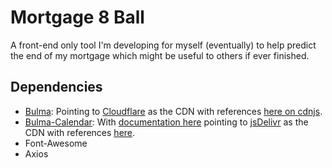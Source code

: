 # Mortgage 8 Ball
A front-end only tool I'm developing for myself (eventually) to help predict the end of my mortgage which might be useful to others if ever finished.

## Dependencies
 - [Bulma](https://bulma.io/): Pointing to [Cloudflare](https://www.cloudflare.com/en-ca/) as the CDN with references [here on cdnjs](https://cdnjs.com/libraries/bulma).
 - [Bulma-Calendar](https://wikiki.github.io/components/calendar/): With [documentation here](https://bulma-calendar.onrender.com/) pointing to [jsDelivr](https://www.jsdelivr.com/) as the CDN with references [here](https://www.jsdelivr.com/package/npm/bulma-calendar). 
 - Font-Awesome
 - Axios
